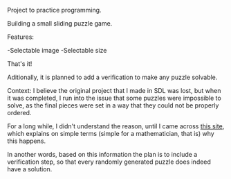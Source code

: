 Project to practice programming.

Building a small sliding puzzle game.

Features:

-Selectable image
-Selectable size

That's it!

Aditionally, it is planned to add a verification to make any puzzle solvable.

Context: I believe the original project that I made in SDL was lost, but 
when it was completed, I run into the issue that some puzzles were impossible
to solve, as the final pieces were set in a way that they could not be properly
ordered.

For a long while, I didn't understand the reason, until I came across [this site](https://www.lukelavalva.com/theoryofsliding),
which explains on simple terms (simple for a mathematician, that is) why this
happens.

In another words, based on this information the plan is to include a verification
step, so that every randomly generated puzzle does indeed have a solution.
